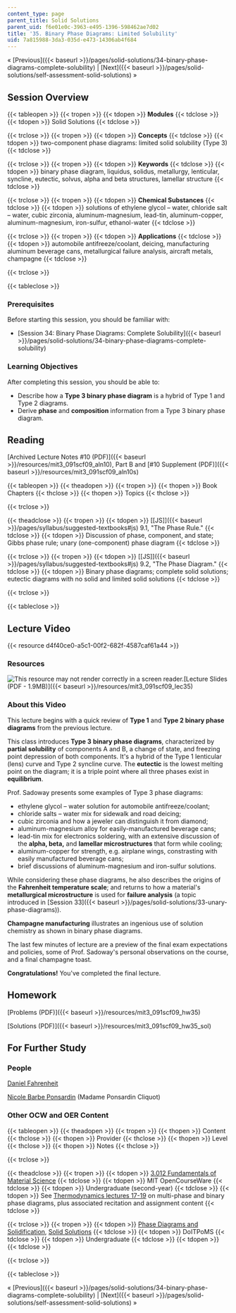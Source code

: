 ```yaml
---
content_type: page
parent_title: Solid Solutions
parent_uid: f6e01e0c-3963-e495-1396-598462ae7d02
title: '35. Binary Phase Diagrams: Limited Solubility'
uid: 7a815988-3da3-035d-e473-14306ab4f684
---
```


« [Previous]({{< baseurl >}}/pages/solid-solutions/34-binary-phase-diagrams-complete-solubility) | [Next]({{< baseurl >}}/pages/solid-solutions/self-assessment-solid-solutions) »

Session Overview
----------------

{{< tableopen >}}
{{< tropen >}}
{{< tdopen >}}
**Modules**
{{< tdclose >}}
{{< tdopen >}}
Solid Solutions
{{< tdclose >}}

{{< trclose >}}
{{< tropen >}}
{{< tdopen >}}
**Concepts**
{{< tdclose >}}
{{< tdopen >}}
two-component phase diagrams: limited solid solubility (Type 3)
{{< tdclose >}}

{{< trclose >}}
{{< tropen >}}
{{< tdopen >}}
**Keywords**
{{< tdclose >}}
{{< tdopen >}}
binary phase diagram, liquidus, solidus, metallurgy, lenticular, syncline, eutectic, solvus, alpha and beta structures, lamellar structure
{{< tdclose >}}

{{< trclose >}}
{{< tropen >}}
{{< tdopen >}}
**Chemical Substances**
{{< tdclose >}}
{{< tdopen >}}
solutions of ethylene glycol – water, chloride salt – water, cubic zirconia, aluminum-magnesium, lead-tin, aluminum-copper, aluminum-magnesium, iron-sulfur, ethanol-water
{{< tdclose >}}

{{< trclose >}}
{{< tropen >}}
{{< tdopen >}}
**Applications**
{{< tdclose >}}
{{< tdopen >}}
automobile antifreeze/coolant, deicing, manufacturing aluminum beverage cans, metallurgical failure analysis, aircraft metals, champagne
{{< tdclose >}}

{{< trclose >}}

{{< tableclose >}}

### Prerequisites

Before starting this session, you should be familiar with:

*   [Session 34: Binary Phase Diagrams: Complete Solubility]({{< baseurl >}}/pages/solid-solutions/34-binary-phase-diagrams-complete-solubility)

### Learning Objectives

After completing this session, you should be able to:

*   Describe how a **Type 3 binary phase diagram** is a hybrid of Type 1 and Type 2 diagrams.
*   Derive **phase** and **composition** information from a Type 3 binary phase diagram.

Reading
-------

[Archived Lecture Notes #10 (PDF)]({{< baseurl >}}/resources/mit3_091scf09_aln10), Part B and [#10 Supplement (PDF)]({{< baseurl >}}/resources/mit3_091scf09_aln10s)

{{< tableopen >}}
{{< theadopen >}}
{{< tropen >}}
{{< thopen >}}
Book Chapters
{{< thclose >}}
{{< thopen >}}
Topics
{{< thclose >}}

{{< trclose >}}

{{< theadclose >}}
{{< tropen >}}
{{< tdopen >}}
[\[JS\]]({{< baseurl >}}/pages/syllabus/suggested-textbooks#js) 9.1, "The Phase Rule."
{{< tdclose >}}
{{< tdopen >}}
Discussion of phase, component, and state; Gibbs phase rule; unary (one-component) phase diagram
{{< tdclose >}}

{{< trclose >}}
{{< tropen >}}
{{< tdopen >}}
[\[JS\]]({{< baseurl >}}/pages/syllabus/suggested-textbooks#js) 9.2, "The Phase Diagram."
{{< tdclose >}}
{{< tdopen >}}
Binary phase diagrams; complete solid solutions; eutectic diagrams with no solid and limited solid solutions
{{< tdclose >}}

{{< trclose >}}

{{< tableclose >}}

Lecture Video
-------------

{{< resource d4f40ce0-a5c1-00f2-682f-4587caf61a44 >}}

### Resources

![This resource may not render correctly in a screen reader.](/images/inacessible.gif)[Lecture Slides (PDF - 1.9MB)]({{< baseurl >}}/resources/mit3_091scf09_lec35)

### About this Video

This lecture begins with a quick review of **Type 1** and **Type 2 binary phase diagrams** from the previous lecture.

This class introduces **Type 3** **binary phase diagrams**, characterized by **partial solubility** of components A and B, a change of state, and freezing point depression of both components. It's a hybrid of the Type 1 lenticular (lens) curve and Type 2 syncline curve. The **eutectic** is the lowest melting point on the diagram; it is a triple point where all three phases exist in **equilibrium**.

Prof. Sadoway presents some examples of Type 3 phase diagrams:

*   ethylene glycol – water solution for automobile antifreeze/coolant;
*   chloride salts – water mix for sidewalk and road deicing;
*   cubic zirconia and how a jeweler can distinguish it from diamond;
*   aluminum-magnesium alloy for easily-manufactured beverage cans;
*   lead-tin mix for electronics soldering, with an extensive discussion of the **alpha, beta,** and **lamellar microstructures** that form while cooling;
*   aluminum-copper for strength, e.g. airplane wings, constrasting with easily manufactured beverage cans;
*   brief discussions of aluminum-magnesium and iron-sulfur solutions.

While considering these phase diagrams, he also describes the origins of the **Fahrenheit temperature scale**; and returns to how a material's **metallurgical microstructure** is used for **failure analysis** (a topic introduced in [Session 33]({{< baseurl >}}/pages/solid-solutions/33-unary-phase-diagrams)).

**Champagne manufacturing** illustrates an ingenious use of solution chemistry as shown in binary phase diagrams.

The last few minutes of lecture are a preview of the final exam expectations and policies, some of Prof. Sadoway's personal observations on the course, and a final champagne toast.

**Congratulations!** You've completed the final lecture.

Homework
--------

[Problems (PDF)]({{< baseurl >}}/resources/mit3_091scf09_hw35)

[Solutions (PDF)]({{< baseurl >}}/resources/mit3_091scf09_hw35_sol)

For Further Study
-----------------

### People

[Daniel Fahrenheit](http://en.wikipedia.org/wiki/Daniel_Gabriel_Fahrenheit)

[Nicole Barbe Ponsardin](http://en.wikipedia.org/wiki/Madame_Clicquot_Ponsardin) (Madame Ponsardin Cliquot)

### Other OCW and OER Content

{{< tableopen >}}
{{< theadopen >}}
{{< tropen >}}
{{< thopen >}}
Content
{{< thclose >}}
{{< thopen >}}
Provider
{{< thclose >}}
{{< thopen >}}
Level
{{< thclose >}}
{{< thopen >}}
Notes
{{< thclose >}}

{{< trclose >}}

{{< theadclose >}}
{{< tropen >}}
{{< tdopen >}}
[3.012 Fundamentals of Material Science](/courses/3-012-fundamentals-of-materials-science-fall-2005)
{{< tdclose >}}
{{< tdopen >}}
MIT OpenCourseWare
{{< tdclose >}}
{{< tdopen >}}
Undergraduate (second-year)
{{< tdclose >}}
{{< tdopen >}}
See [Thermodynamics lectures 17-19](/courses/3-012-fundamentals-of-materials-science-fall-2005/pages/lecture-notes) on multi-phase and binary phase diagrams, plus associated recitation and assignment content
{{< tdclose >}}

{{< trclose >}}
{{< tropen >}}
{{< tdopen >}}
[Phase Diagrams and Solidification](http://www.doitpoms.ac.uk/tlplib/phase-diagrams/index.php), [Solid Solutions](http://www.doitpoms.ac.uk/tlplib/solid-solutions/index.php)
{{< tdclose >}}
{{< tdopen >}}
DoITPoMS
{{< tdclose >}}
{{< tdopen >}}
Undergraduate
{{< tdclose >}}
{{< tdopen >}}
 
{{< tdclose >}}

{{< trclose >}}

{{< tableclose >}}

« [Previous]({{< baseurl >}}/pages/solid-solutions/34-binary-phase-diagrams-complete-solubility) | [Next]({{< baseurl >}}/pages/solid-solutions/self-assessment-solid-solutions) »